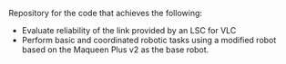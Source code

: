 Repository for the code that achieves the following:
- Evaluate reliability of the link provided by an LSC for VLC
- Perform basic and coordinated robotic tasks using a modified robot based on the Maqueen Plus v2 as the base robot.
